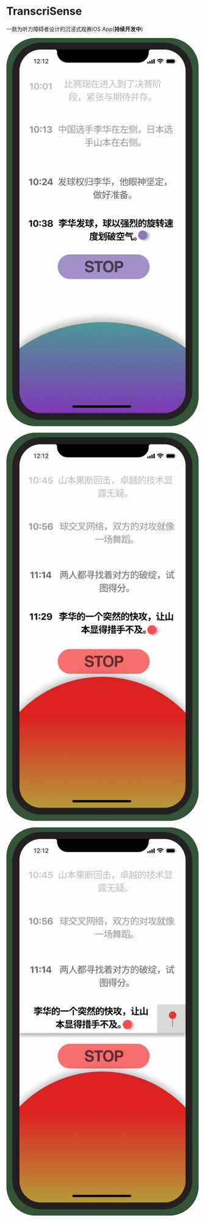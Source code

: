 # TranscriSense

一款为听力障碍者设计的沉浸式观赛iOS App(**持续开发中**)

![Easy](figures/Easy.jpg)

![Intense](figures/Intense.jpg)

![Left-drag Intense](figures/Left-drag_Intense.jpg)